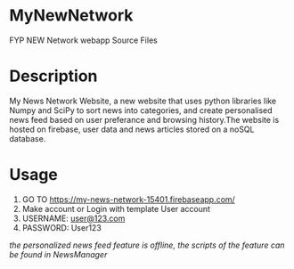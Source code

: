 # MyNewNetwork
FYP NEW Network webapp Source Files

# Description
My News Network Website, a new website that uses python libraries like Numpy and SciPy to sort news into categories, 
and create personalised news feed based on user preferance and browsing history.The website is hosted on firebase,
user data and news articles stored on a noSQL database.

# Usage
1. GO TO https://my-news-network-15401.firebaseapp.com/
2. Make account or Login with template User account
3. USERNAME: user@123.com
4. PASSWORD: User123

*the personalized news feed feature is offline, the scripts of the feature can be found in NewsManager*
